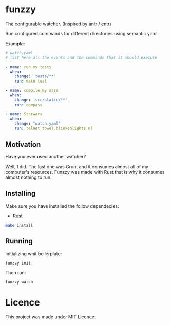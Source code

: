 # funzzy
The configurable watcher. (Inspired by [antr](https://github.com/juanibiapina/antr) / [entr](http://entrproject.org/))

Run configured commands for different directories using semantic yaml.

Example:
```yaml
# watch.yaml
# list here all the events and the commands that it should execute

- name: run my tests
  when:
    change: 'tests/**'
    run: make test

- name: compile my sass
  when:
    change: 'src/static/**'
    run: compass

- name: Starwars
  when:
    change: "watch.yaml"
    run: telnet towel.blinkenlights.nl
```

## Motivation
Have you ever used another watcher? 

Well, I did. The last one was Grunt and it consumes almost all of my computer's resources.
Funzzy was made with Rust that is why it consumes almost nothing to run.


## Installing
Make sure you have installed the follow dependecies:
- Rust
```bash
make install
```

## Running
Initializing whit boilerplate:
```bash
funzzy init
```
Then run:
```bash
funzzy watch
```

# Licence
This project was made under MIT Licence.
